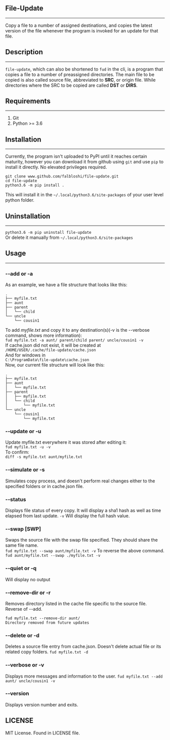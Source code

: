 

## File-Update
---
Copy a file to a number of assigned destinations, and copies the latest version of the file whenever the program is invoked for an update for that file.

## Description
---
`file-update`, which can also be shortened to `fud` in the cli, is a program that copies a file to a number of preassigned directories. The main file to be copied is also called source file, abbreviated to **SRC**, or origin file. While directories where the SRC to be copied are called **DST** or **DIRS**.

## Requirements
---
1. Git
2. Python >= 3.6
## Installation
---
Currently, the program isn't uploaded to PyPI until it reaches certain maturity, however you can download it from github using `git` and use `pip` to install it directly. No elevated privileges required.

```
git clone www.github.com/falbloshi/file-update.git
cd file-update
python3.6 -m pip install .
```
This will install it in the `~/.local/python3.6/site-packages` of your user level python folder.
## Uninstallation
---
`python3.6 -m pip uninstall file-update`  
Or delete it manually from 
`~/.local/python3.6/site-packages`
## Usage
---
### --add or -a
As an example, we have a file structure that looks like this:

```
.
├── myfile.txt
├── aunt
├── parent
│   └── child
└── uncle
    └── cousin1
```  
To add _myfile.txt_ and copy it to any destination(s)(-v is the --verbose command, shows more information):  
`fud myfile.txt -a aunt/ parent/child parent/ uncle/cousin1 -v`   
If cache.json did not exist, it will be created at  
`/HOME/USER/.cache/file-update/cache.json`  
And for windows in  
`C:\ProgramData\file-update\cache.json`  
Now, our current file structure will look like this:
```
.
├── myfile.txt
├── aunt
│   └── myfile.txt
├── parent
│   ├── myfile.txt
│   └── child
│       └── myfile.txt
└── uncle
    └── cousin1
        └── myfile.txt
```  
### --update or -u
Update myfile.txt everywhere it was stored after editing it:  
`fud myfile.txt -u -v`  
To confirm:  
`diff -s myfile.txt aunt/myfile.txt`
### --simulate or -s
Simulates copy process, and doesn't perform real changes either to the specified folders or in cache.json file.
### --status
Displays file status of every copy. It will display a sha1 hash as well as time elapsed from last update. `-v` Will display the full hash value.
### --swap \[SWP\]
Swaps the source file with the swap file specified. They should share the same file name.  
`fud myfile.txt --swap aunt/myfile.txt -v`
To reverse the above command.
`fud aunt/myfile.txt --swap ./myfile.txt -v`
### --quiet or -q
Will display no output
### --remove-dir or -r 
Removes directory listed in the cache file specific to the source file. Reverse of --add.
```
fud myfile.txt --remove-dir aunt/
Directory removed from future updates
```
### --delete or -d
Deletes a source file entry from cache.json. Doesn't delete actual file or its related copy folders.
```fud myfile.txt -d```
### --verbose or -v
Displays more messages and information to the user.
```fud myfile.txt --add aunt/ uncle/cousin1 -v```
### --version
Displays version number and exits.

## LICENSE
MIT License. Found in LICENSE file. 